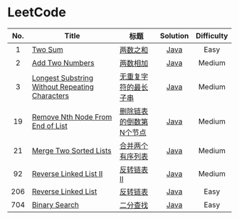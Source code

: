 # LeetCode

<!-- ![Travis CI Status](https://travis-ci.org/lulululbj/LeetCode.svg?branch=master)
[![codecov](https://codecov.io/gh/lulululbj/LeetCode/branch/master/graph/badge.svg)](https://codecov.io/gh/lulululbj/LeetCode) -->


<!-- #### [Array](src/main/luyao/array) (10/101) -->


| No. | Title | 标题 | Solution | Difficulty |
| :---: | ----- | ------ | :--------: | :----------: |
|1|[Two Sum](note/001_two_sum.md) | [两数之和](note/001_two_sum.md) | [Java](src/main/leetcode/_001_twoSum/TwoSum.java) |Easy|
|2|[Add Two Numbers](note/002_add_two_numbers.md) |[两数相加](note/002_add_two_numbers.md) | [Java](src/main/leetcode/_002_addTwoNumbers/AddTwoNumbers.java)  |Medium|
|3| [Longest Substring Without Repeating Characters](note/003_longest_substring_without_repeating_characters.md) |[无重复字符的最长子串](note/003_longest_substring_without_repeating_characters.md) | [Java](src/main/leetcode/_003_longestSubstring/LongestSubstring.java)  |Medium|
|19| [Remove Nth Node From End of List](note/019_remove_nth_node_from_end.md)|[删除链表的倒数第N个节点](note/019_remove_nth_node_from_end.md) |[Java](src/main/leetcode/_019_remove_nth_node_from_end/RemoveNthNodeFromEnd.java)  |Medium|  
|21| [Merge Two Sorted Lists](note/021_merge_two_sorted_list.md)|[合并两个有序列表](note/021_merge_two_sorted_list.md) |[Java](src/main/leetcode/_021_merge_two_sorted_list/MergeTwoSortedList.java)  |Medium|  
|92| [Reverse Linked List II](note/092_reverse_linkedlist_II.md)|[反转链表 II](note/092_reverse_linkedlist_II.md) |[Java](src/main/leetcode/_092_reverse_linkedlist_II/ReverseLinkedList_II.java)  |Medium|  
|206| [Reverse Linked List](note/206_reverse_linked_list.md)|[反转链表](note/206_reverse_linked_list.md) |[Java](src/main/leetcode/_206_reverse_linkedlist/ReverseLinkedList.java)  |Easy|  
|704| [Binary Search](note/704_binary_search.md)|[二分查找](note/704_binary_search.md) | [Java](src/main/leetcode/_704_binary_search/BinarySearch.java)  |Easy|
